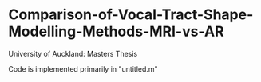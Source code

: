 # Comparison-of-Vocal-Tract-Shape-Modelling-Methods-MRI-vs-AR

University of Auckland: Masters Thesis

Code is implemented primarily in "untitled.m"
